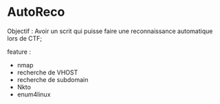 # AutoReco

Objectif : Avoir un scrit qui puisse faire une reconnaissance automatique lors de CTF;

feature :
- nmap
- recherche de VHOST
- recherche de subdomain
- Nkto
- enum4linux
